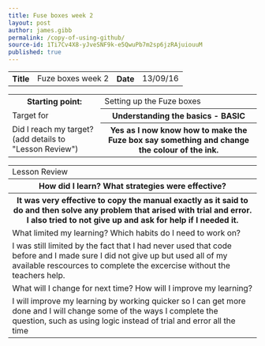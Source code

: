 ```yaml
---
title: Fuse boxes week 2
layout: post
author: james.gibb
permalink: /copy-of-using-github/
source-id: 1Ti7Cv4X8-yJveSNF9k-e5QwuPb7m2sp6jzRAjuiouuM
published: true
---
```

<table>
  <tr>
    <th>Title</th>
    <td>Fuze boxes week 2</td>
    <th>Date</th>
    <td>13/09/16</td>
  </tr>
</table>


<table>
  <tr>
    <th>Starting point:</th>
    <td>Setting up the Fuze boxes </td>
  </tr>
  <tr>
    <td>Target for </td>
    <th>Understanding the basics - BASIC</th>
  </tr>
  <tr>
    <td>Did I reach my target? 
(add details to "Lesson Review")</td>
    <th>Yes as I now know how to make the Fuze box say something and change the colour of the ink.</th>
  </tr>
</table>


<table>
  <tr>
    <td>Lesson Review</td>
  </tr>
  <tr>
    <th>How did I learn? What strategies were effective? </th>
  </tr>
  <tr>
    <th>It was very effective to copy the manual exactly as it said to do and then solve any problem that arised with trial and error. I also tried to not give up and ask for help if I needed it.</th>
  </tr>
  <tr>
    <td>What limited my learning? Which habits do I need to work on? </td>
  </tr>
  <tr>
    <td>I was still limited by the fact that I had never used that code before and I made sure I did not give up but used all of my available rescources to complete the excercise without the teachers help.</td>
  </tr>
  <tr>
    <td>What will I change for next time? How will I improve my learning?</td>
  </tr>
  <tr>
    <td>I will improve my learning by working quicker so I can get more done and I will change some of the ways I complete the question, such as using logic instead of trial and error all the time </td>
  </tr>
</table>



